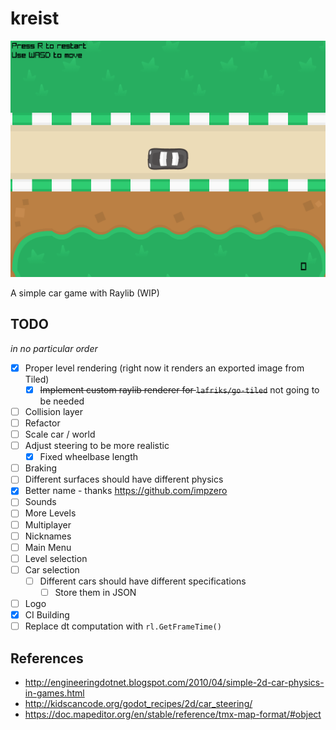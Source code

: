 # kreist

![](./demo.png)

A simple car game with Raylib (WIP)

## TODO

_in no particular order_

- [x] Proper level rendering (right now it renders an exported image from Tiled)
  - [x] ~~Implement custom raylib renderer for `lafriks/go-tiled`~~ not going to be needed
- [ ] Collision layer
- [ ] Refactor
- [ ] Scale car / world
- [ ] Adjust steering to be more realistic
  - [x] Fixed wheelbase length
- [ ] Braking
- [ ] Different surfaces should have different physics
- [x] Better name - thanks https://github.com/impzero
- [ ] Sounds
- [ ] More Levels
- [ ] Multiplayer
- [ ] Nicknames
- [ ] Main Menu
- [ ] Level selection
- [ ] Car selection
  - [ ] Different cars should have different specifications
    - [ ] Store them in JSON
- [ ] Logo
- [x] CI Building
- [ ] Replace dt computation with `rl.GetFrameTime()`

## References

- <http://engineeringdotnet.blogspot.com/2010/04/simple-2d-car-physics-in-games.html>
- <http://kidscancode.org/godot_recipes/2d/car_steering/>
- <https://doc.mapeditor.org/en/stable/reference/tmx-map-format/#object>
